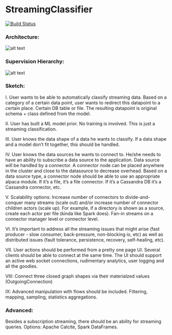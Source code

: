 # StreamingClassifier

[![Build Status](https://travis-ci.org/PZaytsevUSC/StreamingClassifier.svg?branch=master)](https://travis-ci.org/PZaytsevUSC/StreamingClassifier)

### Architecture:

![alt text](http://funkyimg.com/i/2tkyv.png "SC Architecture")

### Supervision Hierarchy:

![alt text](http://funkyimg.com/i/2tMPt.png "SC Supervision")

### Sketch:

I. User wants to be able to automatically classify streaming data. Based on a category of a certain data point, user wants to redirect this datapoint to a certain place. Certain DB table or file. The resulting datapoint is original schema + class defined from the model. 

II. User has built a ML model prior. No training is involved. This is just a streaming classification. 

III. User knows the data shape of a data he wants to classify. If a data shape and a model don’t fit together, this should be handled.

IV. User knows the data sources he wants to connect to. He/she needs to have an ability to subscribe a data source to the application. Data source will be handled by a connector. A connector node can be placed anywhere in the cluster and close to the datasource to decrease overhead. Based on a data source type, a connector node should be able to use an appropriate alpaca module. If it’s a file, it’s a file connector. If it’s a Cassandra DB it’s a Cassandra connector, etc. 

V. Scalability options: Increase number of connectors to divide-and-conquer many streams (scale out) and/or increase number of connector children actors (scale up). For example, if a directory is shown as a source, create each actor per file (kinda like Spark does). Fan-in streams on a connector manager level or connector level. 

VI. It’s important to address all the streaming issues that might arise (fast producer - slow consumer, back-pressure, non-blocking io, etc) as well as distributed issues (fault tolerance, persistence, recovery, self-healing, etc). 

VII. User actions should be performed from a pretty one page UI. Several clients should be able to connect at the same time. The UI should support an active web socket connections, rudimentary analytics, user logging and all the goodies.

VIII: Connect three closed graph shapes via their materialzed values (OutgoingConnection)

IX: Advanced manipulation with flows should be included. Filtering, mapping, sampling, statistics aggregations.

### Advanced:

Besides a subscription streaming, there should be an ability for streaming queries. Options: Apache Calcite, Spark DataFrames. 
